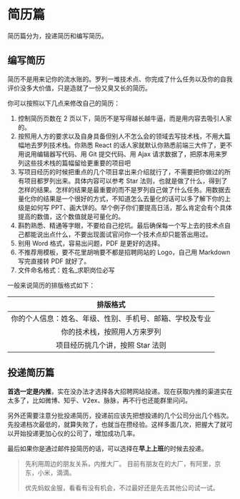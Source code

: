 # 简历篇

简历篇分为，投递简历和编写简历。

## 编写简历

简历不是用来记你的流水账的。罗列一堆技术点、你完成了什么任务以及你的自我评价没多大价值，只是造就了一份又臭又长的简历。

你可以按照以下几点来修改自己的简历：

1. 控制简历页数在 2 页以下，简历不是写得越长越牛逼，而是用内容去吸引人家的。
2. 按照用人方的要求以及自身具备但别人不怎么会的领域去写技术栈，不用大篇幅地去罗列技术栈。你熟悉 React 的话人家就默认你熟悉前端三大件了，更不用说用编辑器写代码、用 Git 提交代码、用 Ajax 请求数据了，把原本用来罗列这些技术栈的篇幅留给更重要的项目吧
3. 写项目经历的时候把重点的几个项目拿出来介绍就行了，不需要把你做过的所有项目都罗列出来。具体内容可以参考 Star 法则，也就是做了什么，得到了怎样的结果。怎样的结果是最重要的而不是罗列自己做了什么任务。用数据去量化你的结果是一个很好的方式，不知道怎么去量化的话可以多了解下你的上级是如何写 PPT、画大饼的。举个例子你们要提高日活，那么肯定会有个具体提高的数值，这个数值就是可量化的。
4. 斟酌熟悉、精通等字眼，不要给自己挖坑。最后确保每一个写上去的技术点自己都能说出点什么，不要出现面试官问你一个技术点却只能答出用过。
5. 别用 Word 格式，容易出问题，PDF 是更好的选择。
6. 不推荐用模板，要不花里胡哨要不都是招聘网站的 Logo，自己用 Markdown 写完直接转 PDF 就好了。
7. 文件命名格式：姓名\_求职岗位必写

一般来说简历的排版格式如下：

|                         排版格式                         |
| :------------------------------------------------------: |
| 你的个人信息：姓名、年级、性别、手机号、邮箱、学校及专业 |
|               你的技术栈，按照用人方来罗列               |
|             项目经历挑几个讲，按照 Star 法则             |

## 投递简历篇

**首选一定是内推**，实在没办法才选择各大招聘网站投递。现在获取内推的渠道实在太多了，比如微博、知乎、V2ex、脉脉，再不行也还能群里问问。

另外还需要注意分批投递简历，投递前应该先把想投递的几个公司分出几个档次。先投递档次最低的，就算失败了，也就当在攒经验。这样多面几次，把握大了就可以开始投递更加心仪的公司了，增加成功几率。

最后如果你是通过邮件投简历的话，可以选择在**早上上班**的时候去投递。

> 先利用周边的朋友关系，内推大厂。 目前有朋友在的大厂，有阿里，京东，小米，滴滴。
>
> 优先蚂蚁金服，看看有没有机会，不过最好还是先去其他公司试一试。
